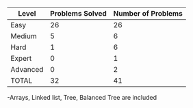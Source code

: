 
|Level|Problems Solved|Number of Problems|
|-----|---------------|------------------|
|Easy|26|26|
|Medium|5|6|
|Hard|1|6|
|Expert|0|1|
|Advanced|0|2|
|TOTAL|32|41|

-Arrays, Linked list, Tree, Balanced Tree are included
